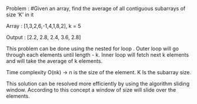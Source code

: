 Problem : 
#Given an array, find the average of all contiguous subarrays of size ‘K’ in it

Array : [1,3,2,6,-1,4,1,8,2],  k = 5

Output : [2.2, 2.8, 2.4, 3.6, 2.8]

This problem can be done using the nested for loop . 
Outer loop will go through each elements until length - k. 
Inner loop will fetch next k elements and will take the average of  k elements.

Time complexity O(nk) -> n is the size of the element. K Is the subarray size. 

This solution can be resolved more efficiently by using the algorithm sliding window. According to this concept a window of size will slide over the elements. 

